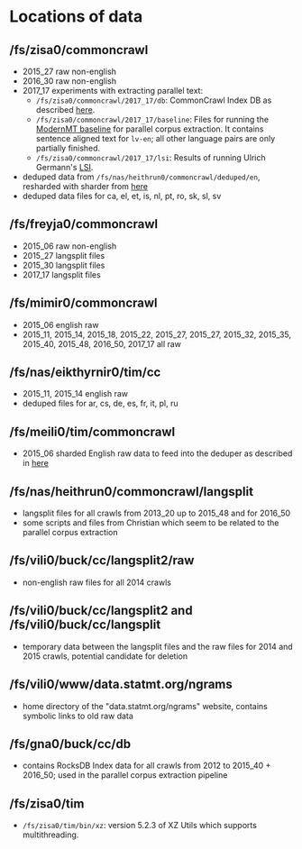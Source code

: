 # Locations of data

## /fs/zisa0/commoncrawl

- 2015_27 raw non-english
- 2016_30 raw non-english
- 2017_17 experiments with extracting parallel text:
  * `/fs/zisa0/commoncrawl/2017_17/db`: CommonCrawl Index DB as described [here](https://github.com/ModernMT/DataCollection/blob/master/metadata/metadata.md).
  * `/fs/zisa0/commoncrawl/2017_17/baseline`: Files for running the [ModernMT baseline](https://github.com/ModernMT/DataCollection/blob/master/baseline/baseline.md) for parallel corpus extraction. It contains sentence aligned text for `lv-en`; all other language pairs are only partially finished.
  * `/fs/zisa0/commoncrawl/2017_17/lsi`: Results of running Ulrich Germann's [LSI](http://aclweb.org/anthology/W/W16/W16-2368.pdf).
- deduped data from `/fs/nas/heithrun0/commoncrawl/deduped/en`, resharded with sharder from [here](https://github.com/kpu/preprocess)
- deduped data files for ca, el, et, is, nl, pt, ro, sk, sl, sv

## /fs/freyja0/commoncrawl

- 2015_06 raw non-english
- 2015_27 langsplit files
- 2015_30 langsplit files
- 2017_17 langsplit files

## /fs/mimir0/commoncrawl

- 2015_06 english raw
- 2015_11, 2015_14, 2015_18, 2015_22, 2015_27, 2015_27, 2015_32, 2015_35, 2015_40, 2015_48, 2016_50, 2017_17 all raw

## /fs/nas/eikthyrnir0/tim/cc

- 2015_11, 2015_14 english raw
- deduped files for ar, cs, de, es, fr, it, pl, ru

## /fs/meili0/tim/commoncrawl

- 2015_06 sharded English raw data to feed into the deduper as described in [here](https://github.com/treigerm/CommonCrawlProcessing/tree/master/deduped)

## /fs/nas/heithrun0/commoncrawl/langsplit

- langsplit files for all crawls from 2013_20 up to 2015_48 and for 2016_50
- some scripts and files from Christian which seem to be related to the parallel corpus extraction

## /fs/vili0/buck/cc/langsplit2/raw

- non-english raw files for all 2014 crawls

## /fs/vili0/buck/cc/langsplit2 and /fs/vili0/buck/cc/langsplit

- temporary data between the langsplit files and the raw files for 2014 and 2015 crawls, potential candidate for deletion

## /fs/vili0/www/data.statmt.org/ngrams

- home directory of the "data.statmt.org/ngrams" website, contains symbolic links to old raw data

## /fs/gna0/buck/cc/db

- contains RocksDB Index data for all crawls from 2012 to 2015_40 + 2016_50; used in the parallel corpus extraction pipeline

## /fs/zisa0/tim

- `/fs/zisa0/tim/bin/xz`: version 5.2.3 of XZ Utils which supports multithreading.
